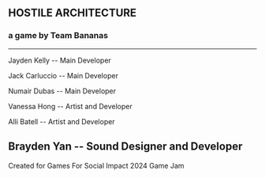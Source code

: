 ## HOSTILE ARCHITECTURE 

### a game by Team Bananas
------------------------------
Jayden Kelly -- Main Developer

Jack Carluccio -- Main Developer

Numair Dubas -- Main Developer

Vanessa Hong -- Artist and Developer

Alli Batell -- Artist and Developer

Brayden Yan -- Sound Designer and Developer
------------------------------------------------
Created for Games For Social Impact 2024 Game Jam 

